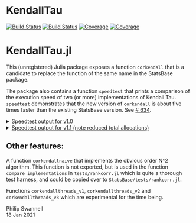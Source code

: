 # KendallTau

[![Build Status](https://travis-ci.com/PGS62/KendallTau.jl.svg?branch=master)](https://travis-ci.com/PGS62/KendallTau.jl)
[![Build Status](https://ci.appveyor.com/api/projects/status/github/PGS62/KendallTau.jl?svg=true)](https://ci.appveyor.com/project/PGS62/KendallTau-jl)
[![Coverage](https://codecov.io/gh/PGS62/KendallTau.jl/branch/master/graph/badge.svg)](https://codecov.io/gh/PGS62/KendallTau.jl)
[![Coverage](https://coveralls.io/repos/github/PGS62/KendallTau.jl/badge.svg?branch=master)](https://coveralls.io/github/PGS62/KendallTau.jl?branch=master)
# KendallTau.jl

This (unregistered) Julia package exposes a function `corkendall` that is a candidate to replace the function of the same name in the StatsBase package. 

The package also contains a function `speedtest` that prints a comparison of the execution speed of two (or more) implementations of Kendall Tau. `speedtest` demonstrates that the new version of `corkendall` is about five times faster than the existing StatsBase version. See [# 634](https://github.com/JuliaStats/StatsBase.jl/issues/634).

<details><summary><ins>Speedtest output for v1.0</ins></summary>
<p>

```
julia> speedtest([StatsBase.corkendall,KendallTau.corkendall,KendallTau.corkendallthreads_v2],2000,10)
###################################################################
Executing speedtest 2021-01-18T15:13:17.189
size(matrix1) = (2000, 10)
StatsBase.corkendall(matrix1)
  33.888 ms (451 allocations: 5.54 MiB)
KendallTau.corkendall(matrix1)
  6.755 ms (3448 allocations: 10.52 MiB)
KendallTau.corkendallthreads_v2(matrix1)
  2.061 ms (3764 allocations: 10.56 MiB)
all(myapprox.(results[2:end], results[1:end - 1], 1.0e-14)) = true
--------------------------------------------------
size(matrix1) = (2000, 10)
size(matrix2) = (2000, 10)
StatsBase.corkendall(matrix1,matrix2)
  76.321 ms (1001 allocations: 12.31 MiB)
KendallTau.corkendall(matrix1,matrix2)
  14.457 ms (7631 allocations: 23.06 MiB)
KendallTau.corkendallthreads_v2(matrix1,matrix2)
  5.414 ms (7712 allocations: 23.07 MiB)
all(myapprox.(results[2:end], results[1:end - 1], 1.0e-14)) = true
--------------------------------------------------
size(vector1) = (2000,)
size(matrix1) = (2000, 10)
StatsBase.corkendall(vector1,matrix1)
  7.372 ms (103 allocations: 1.23 MiB)
KendallTau.corkendall(vector1,matrix1)
  1.383 ms (765 allocations: 2.29 MiB)
KendallTau.corkendallthreads_v2(vector1,matrix1)
  596.899 μs (834 allocations: 2.30 MiB)
all(myapprox.(results[2:end], results[1:end - 1], 1.0e-14)) = true
--------------------------------------------------
size(matrix1) = (2000, 10)
size(vector1) = (2000,)
StatsBase.corkendall(matrix1,vector1)
  7.385 ms (101 allocations: 1.23 MiB)
KendallTau.corkendall(matrix1,vector1)
  1.388 ms (763 allocations: 2.29 MiB)
KendallTau.corkendallthreads_v2(matrix1,vector1)
  570.401 μs (833 allocations: 2.30 MiB)
all(myapprox.(results[2:end], results[1:end - 1], 1.0e-14)) = true
--------------------------------------------------
size(vector1) = (2000,)
size(vector2) = (2000,)
StatsBase.corkendall(vector1,vector2)
  724.700 μs (10 allocations: 126.03 KiB)
KendallTau.corkendall(vector1,vector2)
  210.899 μs (78 allocations: 248.73 KiB)
KendallTau.corkendallthreads_v2(vector1,vector2)
  214.200 μs (80 allocations: 280.23 KiB)
all(myapprox.(results[2:end], results[1:end - 1], 1.0e-14)) = true
--------------------------------------------------
size(manyrepeats1) = (2000,)
size(manyrepeats2) = (2000,)
StatsBase.corkendall(manyrepeats1,manyrepeats2)
  454.900 μs (12 allocations: 157.53 KiB)
KendallTau.corkendall(manyrepeats1,manyrepeats2)
  196.499 μs (158 allocations: 424.02 KiB)
KendallTau.corkendallthreads_v2(manyrepeats1,manyrepeats2)
  200.199 μs (160 allocations: 455.52 KiB)
all(myapprox.(results[2:end], results[1:end - 1], 1.0e-14)) = true
###################################################################
```

</p>
</details>

<details><summary><ins>Speedtest output for v1.1 (note reduced total allocations)</ins></summary>
<p>

```
julia> speedtest([StatsBase.corkendall,KendallTau.corkendall,KendallTau.corkendallthreads_v2],2000,10)
###################################################################
Executing speedtest 2021-01-19T15:48:47.282
size(matrix1) = (2000, 10)
StatsBase.corkendall(matrix1)
  33.396 ms (451 allocations: 5.54 MiB)
KendallTau.corkendall(matrix1)
  6.181 ms (1918 allocations: 7.82 MiB)
Speed ratio KendallTau.corkendall vs StatsBase.corkendall: 5.403073936256269
Ratio of memory allocated KendallTau.corkendall vs StatsBase.corkendall: 1.4125820189187552
KendallTau.corkendallthreads_v2(matrix1)
  1.859 ms (2234 allocations: 7.86 MiB)
Speed ratio KendallTau.corkendallthreads_v2 vs StatsBase.corkendall: 17.968578499946197
Ratio of memory allocated KendallTau.corkendallthreads_v2 vs StatsBase.corkendall: 1.4198018874681153
Results from all 3 functions identical? true
--------------------------------------------------
size(matrix1) = (2000, 10)
size(matrix2) = (2000, 10)
StatsBase.corkendall(matrix1,matrix2)
  75.975 ms (1001 allocations: 12.31 MiB)
KendallTau.corkendall(matrix1,matrix2)
  13.025 ms (4231 allocations: 17.08 MiB)
Speed ratio KendallTau.corkendall vs StatsBase.corkendall: 5.833080047294392
Ratio of memory allocated KendallTau.corkendall vs StatsBase.corkendall: 1.3876125634719136
KendallTau.corkendallthreads_v2(matrix1,matrix2)
  4.622 ms (4311 allocations: 17.09 MiB)
Speed ratio KendallTau.corkendallthreads_v2 vs StatsBase.corkendall: 16.438688050135653
Ratio of memory allocated KendallTau.corkendallthreads_v2 vs StatsBase.corkendall: 1.388440673595684
Results from all 3 functions identical? true
--------------------------------------------------
size(vector1) = (2000,)
size(matrix1) = (2000, 10)
StatsBase.corkendall(vector1,matrix1)
  7.354 ms (103 allocations: 1.23 MiB)
KendallTau.corkendall(vector1,matrix1)
  1.271 ms (425 allocations: 1.69 MiB)
Speed ratio KendallTau.corkendall vs StatsBase.corkendall: 5.787895482449237
Ratio of memory allocated KendallTau.corkendall vs StatsBase.corkendall: 1.375068173930289
KendallTau.corkendallthreads_v2(vector1,matrix1)
  517.401 μs (493 allocations: 1.70 MiB)
Speed ratio KendallTau.corkendallthreads_v2 vs StatsBase.corkendall: 14.213540368109069
Ratio of memory allocated KendallTau.corkendallthreads_v2 vs StatsBase.corkendall: 1.382158262680351
Results from all 3 functions identical? true
--------------------------------------------------
size(matrix1) = (2000, 10)
size(vector1) = (2000,)
StatsBase.corkendall(matrix1,vector1)
  7.364 ms (101 allocations: 1.23 MiB)
KendallTau.corkendall(matrix1,vector1)
  1.269 ms (423 allocations: 1.69 MiB)
Speed ratio KendallTau.corkendall vs StatsBase.corkendall: 5.802143251122843
Ratio of memory allocated KendallTau.corkendall vs StatsBase.corkendall: 1.3750960704103137
KendallTau.corkendallthreads_v2(matrix1,vector1)
  516.100 μs (493 allocations: 1.70 MiB)
Speed ratio KendallTau.corkendallthreads_v2 vs StatsBase.corkendall: 14.26758380158884
Ratio of memory allocated KendallTau.corkendallthreads_v2 vs StatsBase.corkendall: 1.3822610635924135
Results from all 3 functions identical? true
--------------------------------------------------
size(vector1) = (2000,)
size(vector2) = (2000,)
StatsBase.corkendall(vector1,vector2)
  731.800 μs (10 allocations: 126.03 KiB)
KendallTau.corkendall(vector1,vector2)
  198.000 μs (44 allocations: 187.50 KiB)
Speed ratio KendallTau.corkendall vs StatsBase.corkendall: 3.695959595959596
Ratio of memory allocated KendallTau.corkendall vs StatsBase.corkendall: 1.4877262583684603
KendallTau.corkendallthreads_v2(vector1,vector2)
  200.500 μs (46 allocations: 219.00 KiB)
Speed ratio KendallTau.corkendallthreads_v2 vs StatsBase.corkendall: 3.6498753117206983
Ratio of memory allocated KendallTau.corkendallthreads_v2 vs StatsBase.corkendall: 1.7376642697743616
Results from all 3 functions identical? true
--------------------------------------------------
size(manyrepeats1) = (2000,)
size(manyrepeats2) = (2000,)
StatsBase.corkendall(manyrepeats1,manyrepeats2)
  446.600 μs (12 allocations: 157.53 KiB)
KendallTau.corkendall(manyrepeats1,manyrepeats2)
  178.200 μs (95 allocations: 327.00 KiB)
Speed ratio KendallTau.corkendall vs StatsBase.corkendall: 2.506172839506173
Ratio of memory allocated KendallTau.corkendall vs StatsBase.corkendall: 2.0757786153540962
KendallTau.corkendallthreads_v2(manyrepeats1,manyrepeats2)
  181.401 μs (97 allocations: 358.50 KiB)
Speed ratio KendallTau.corkendallthreads_v2 vs StatsBase.corkendall: 2.461948941847068
Ratio of memory allocated KendallTau.corkendallthreads_v2 vs StatsBase.corkendall: 2.275738940686372
Results from all 3 functions identical? true
###################################################################

```
</p>
</details>





## Other features:
A function `corkendallnaive` that implements the obvious order N^2 algorithm. This function is not exported, but is used in the function `compare_implementations` in
`tests/rankcorr.jl` which is quite a thorough test harness, and could be copied over to `StatsBase/tests/rankcorr.jl`.

Functions `corkendallthreads_v1`, `corkendallthreads_v2` and `corkendallthreads_v3` which are experimental for the time being.

Philip Swannell  
18 Jan 2021



